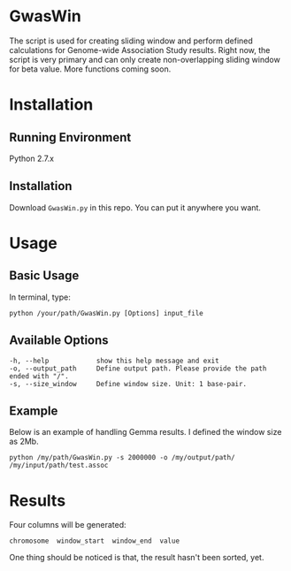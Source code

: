 # GwasWin
The script is used for creating sliding window and perform defined calculations for Genome-wide Association Study results. Right now, the script is very primary and can only create non-overlapping sliding window for beta value. More functions coming soon. 

# Installation
## Running Environment
Python 2.7.x
## Installation
Download `GwasWin.py` in this repo. You can put it anywhere you want. 

# Usage
## Basic Usage
In terminal, type:
```
python /your/path/GwasWin.py [Options] input_file
```

## Available Options
```
-h, --help            show this help message and exit
-o, --output_path     Define output path. Please provide the path ended with "/". 
-s, --size_window     Define window size. Unit: 1 base-pair. 
```
## Example
Below is an example of handling Gemma results. I defined the window size as 2Mb. 
```
python /my/path/GwasWin.py -s 2000000 -o /my/output/path/ /my/input/path/test.assoc
```
# Results
Four columns will be generated:
```
chromosome  window_start  window_end  value
```
One thing should be noticed is that, the result hasn't been sorted, yet. 
